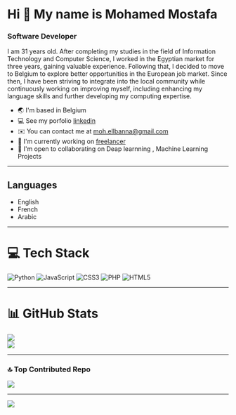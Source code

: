 # Hi 👋 My name is Mohamed Mostafa
### Software Developer
I am 31 years old. After completing my
studies in the field of Information Technology and Computer Science, I worked in
the Egyptian market for three years, gaining valuable experience. Following
that, I decided to move to Belgium to explore better opportunities in the
European job market. Since then, I have been striving to integrate into the
local community while continuously working on improving myself, including
enhancing my language skills and further developing my computing expertise.

- :earth_asia: I'm based in Belgium
- :computer: See my porfolio [linkedin](https://www.linkedin.com/in/mohamed-ali-sayed-8062ab170)
- :envelope: You can contact me at <moh.ellbanna@gmail.com>
- :rocket: I'm currently working on [freelancer](https://www.freelancer.com/u/mohellbanna?frm=mohellbanna&sb=t)
- :handshake: I'm open to collaborating on Deap learnning , Machine Learning Projects

---

## Languages

- English
- French
- Arabic

---

# 💻 Tech Stack

![Python](https://img.shields.io/badge/python-3670A0?style=for-the-badge&logo=python&logoColor=ffdd54) ![JavaScript](https://img.shields.io/badge/javascript-%23323330.svg?style=for-the-badge&logo=javascript&logoColor=%23F7DF1E) ![CSS3](https://img.shields.io/badge/css3-%231572B6.svg?style=for-the-badge&logo=css3&logoColor=white) ![PHP](https://img.shields.io/badge/php-%23777BB4.svg?style=for-the-badge&logo=php&logoColor=white) ![HTML5](https://img.shields.io/badge/html5-%23E34F26.svg?style=for-the-badge&logo=html5&logoColor=white)

---

# 📊 GitHub Stats

![](https://github-readme-stats.vercel.app/api?username=MElbanna200&theme=cobalt&hide_border=false&include_all_commits=true&count_private=true)<br/>
![](https://github-readme-streak-stats.herokuapp.com/?user=MElbanna200&theme=cobalt&hide_border=false)<br/>




---

### 🔝 Top Contributed Repo

![](https://github-contributor-stats.vercel.app/api?username=MElbanna200&limit=5&theme=dark&combine_all_yearly_contributions=true)

---
[![](https://visitcount.itsvg.in/api?id=MElbanna200&icon=0&color=0)](https://visitcount.itsvg.in)
